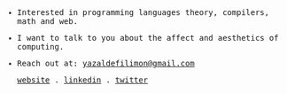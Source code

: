<samp>

  
- Interested in programming languages theory, compilers, math and web.

- I want to talk to you about the affect and aesthetics of computing.
  
 - Reach out at: [yazaldefilimon@gmail.com](mailto:yazaldefilimon@gmail.com)
  
    <p align="enter">
    <a href="https://yazaldefilimone.com">website</a> .
    <a href="https://www.linkedin.com/in/yazalde-filimone">linkedin</a> .
    <a href="https://twitter.com/yazaldefilimone">twitter</a>
    </p>
